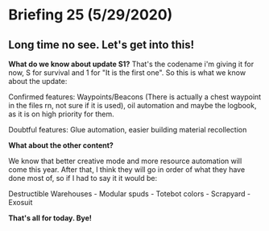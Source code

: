 # Briefing 25 (5/29/2020)

## Long time no see. Let's get into this!

**What do we know about update S1?** That's the codename i'm giving it for now, S for survival and 1 for "It is the first one". So this is what we know about the update:

Confirmed features: Waypoints/Beacons (There is actually a chest waypoint in the files rn, not sure if it is used), oil automation and maybe the logbook, as it is on high priority for them.

Doubtful features: Glue automation, easier building material recollection

**What about the other content?**

We know that better creative mode and more resource automation will come this year. After that, I think they will go in order of what they have done most of, so if I had to say it it would be:

Destructible Warehouses - Modular spuds - Totebot colors - Scrapyard - Exosuit

**That's all for today. Bye!**
